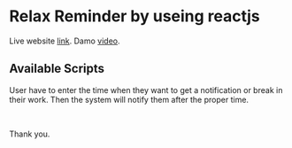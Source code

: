 # Relax Reminder by useing reactjs

Live website [link](https://relax-remainder.netlify.app/).
Damo [video](https://drive.google.com/file/d/1v2sYY9kRn32Sxf5rDMd8dyh1SBl2jglU/view?usp=sharing).

## Available Scripts
<p>User have to enter the time when they want to get a notification or break in their work. Then the system will notify them after the proper time.</p>
<br/>

Thank you.
